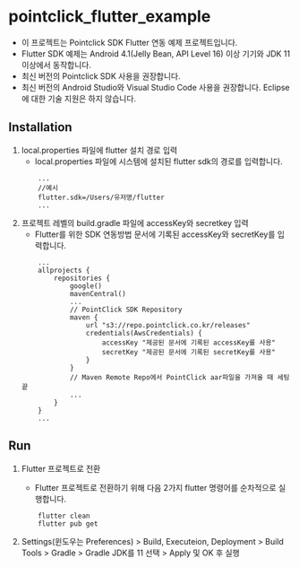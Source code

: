 # pointclick_flutter_example
- 이 프로젝트는 Pointclick SDK Flutter 연동 예제 프로젝트입니다.
- Flutter SDK 예제는 Android 4.1(Jelly Bean, API Level 16) 이상 기기와 JDK 11 이상에서 동작합니다.
- 최신 버전의 Pointclick SDK 사용을 권장합니다.
- 최신 버전의 Android Studio와 Visual Studio Code 사용을 권장합니다. Eclipse에 대한 기술 지원은 하지 않습니다.

Installation
----
1. local.properties 파일에 flutter 설치 경로 입력
    - local.properties 파일에 시스템에 설치된 flutter sdk의 경로를 입력합니다.
    ```
        ... 
        //예시
        flutter.sdk=/Users/유저명/flutter
        ...
    ```
2. 프로젝트 레벨의 build.gradle 파일에 accessKey와 secretkey 입력
    - Flutter를 위한 SDK 연동방법 문서에 기록된 accessKey와 secretKey를 입력합니다.
    ```
        ...
        allprojects {
            repositories {
                google()
                mavenCentral()
                ...
                // PointClick SDK Repository
                maven {
                    url "s3://repo.pointclick.co.kr/releases"
                    credentials(AwsCredentials) {
                        accessKey "제공된 문서에 기록된 accessKey를 사용"
                        secretKey "제공된 문서에 기록된 secretKey를 사용"
                    }
                }
                // Maven Remote Repo에서 PointClick aar파일을 가져올 때 세팅 끝
                ...
            }
        }        
        ...
    ```

Run
----
1. Flutter 프로젝트로 전환
    - Flutter 프로젝트로 전환하기 위해 다음 2가지 flutter 명령어를 순차적으로 실행합니다.
    ```
        flutter clean
        flutter pub get
    ```

2. Settings(윈도우는 Preferences) > Build, Executeion, Deployment > Build Tools > Gradle > Gradle JDK를 11 선택 > Apply 및 OK 후 실행
